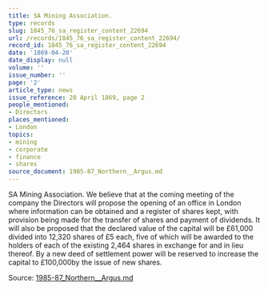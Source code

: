 ```yaml
---
title: SA Mining Association.
type: records
slug: 1845_76_sa_register_content_22694
url: /records/1845_76_sa_register_content_22694/
record_id: 1845_76_sa_register_content_22694
date: '1869-04-20'
date_display: null
volume: ''
issue_number: ''
page: '2'
article_type: news
issue_reference: 20 April 1869, page 2
people_mentioned:
- Directors
places_mentioned:
- London
topics:
- mining
- corporate
- finance
- shares
source_document: 1985-87_Northern__Argus.md
---
```


SA Mining Association.  We believe that at the coming meeting of the company the Directors will propose the opening of an office in London where information can be obtained and a register of shares kept, with provision being made for the transfer of shares and payment of dividends.  It will also be proposed that the declared value of the capital will be £61,000 divided into 12,320 shares of £5 each, five of which will be awarded to the holders of each of the existing 2,464 shares in exchange for and in lieu thereof.  By a new deed of settlement power will be reserved to increase the capital to £100,000by the issue of new shares.

Source: [1985-87_Northern__Argus.md](/downloads/markdown/1985-87_Northern__Argus.md)
